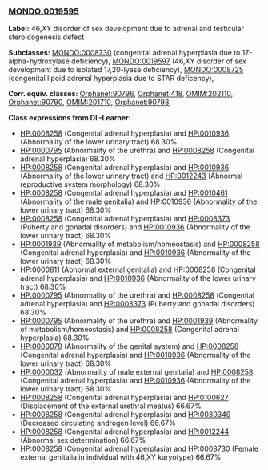 
### [MONDO:0019595](http://purl.obolibrary.org/obo/MONDO_0019595)
**Label:** 46,XY disorder of sex development due to adrenal and testicular steroidogenesis defect

**Subclasses:** [MONDO:0008730](http://purl.obolibrary.org/obo/MONDO_0008730) (congenital adrenal hyperplasia due to 17-alpha-hydroxylase deficiency), [MONDO:0019597](http://purl.obolibrary.org/obo/MONDO_0019597) (46,XY disorder of sex development due to isolated 17,20-lyase deficiency), [MONDO:0008725](http://purl.obolibrary.org/obo/MONDO_0008725) (congenital lipoid adrenal hyperplasia due to STAR deficency), 

**Corr. equiv. classes:** [Orphanet:90796](http://www.orpha.net/ORDO/Orphanet_90796), [Orphanet:418](http://www.orpha.net/ORDO/Orphanet_418), [OMIM:202110](http://purl.obolibrary.org/obo/OMIM_202110), [Orphanet:90790](http://www.orpha.net/ORDO/Orphanet_90790), [OMIM:201710](http://purl.obolibrary.org/obo/OMIM_201710), [Orphanet:90793](http://www.orpha.net/ORDO/Orphanet_90793), 

**Class expressions from DL-Learner:**

- [HP:0008258](http://purl.obolibrary.org/obo/HP_0008258) (Congenital adrenal hyperplasia) and [HP:0010936](http://purl.obolibrary.org/obo/HP_0010936) (Abnormality of the lower urinary tract) 68.30%
- [HP:0000795](http://purl.obolibrary.org/obo/HP_0000795) (Abnormality of the urethra) and [HP:0008258](http://purl.obolibrary.org/obo/HP_0008258) (Congenital adrenal hyperplasia) 68.30%
- [HP:0008258](http://purl.obolibrary.org/obo/HP_0008258) (Congenital adrenal hyperplasia) and [HP:0010936](http://purl.obolibrary.org/obo/HP_0010936) (Abnormality of the lower urinary tract) and [HP:0012243](http://purl.obolibrary.org/obo/HP_0012243) (Abnormal reproductive system morphology) 68.30%
- [HP:0008258](http://purl.obolibrary.org/obo/HP_0008258) (Congenital adrenal hyperplasia) and [HP:0010461](http://purl.obolibrary.org/obo/HP_0010461) (Abnormality of the male genitalia) and [HP:0010936](http://purl.obolibrary.org/obo/HP_0010936) (Abnormality of the lower urinary tract) 68.30%
- [HP:0008258](http://purl.obolibrary.org/obo/HP_0008258) (Congenital adrenal hyperplasia) and [HP:0008373](http://purl.obolibrary.org/obo/HP_0008373) (Puberty and gonadal disorders) and [HP:0010936](http://purl.obolibrary.org/obo/HP_0010936) (Abnormality of the lower urinary tract) 68.30%
- [HP:0001939](http://purl.obolibrary.org/obo/HP_0001939) (Abnormality of metabolism/homeostasis) and [HP:0008258](http://purl.obolibrary.org/obo/HP_0008258) (Congenital adrenal hyperplasia) and [HP:0010936](http://purl.obolibrary.org/obo/HP_0010936) (Abnormality of the lower urinary tract) 68.30%
- [HP:0000811](http://purl.obolibrary.org/obo/HP_0000811) (Abnormal external genitalia) and [HP:0008258](http://purl.obolibrary.org/obo/HP_0008258) (Congenital adrenal hyperplasia) and [HP:0010936](http://purl.obolibrary.org/obo/HP_0010936) (Abnormality of the lower urinary tract) 68.30%
- [HP:0000795](http://purl.obolibrary.org/obo/HP_0000795) (Abnormality of the urethra) and [HP:0008258](http://purl.obolibrary.org/obo/HP_0008258) (Congenital adrenal hyperplasia) and [HP:0008373](http://purl.obolibrary.org/obo/HP_0008373) (Puberty and gonadal disorders) 68.30%
- [HP:0000795](http://purl.obolibrary.org/obo/HP_0000795) (Abnormality of the urethra) and [HP:0001939](http://purl.obolibrary.org/obo/HP_0001939) (Abnormality of metabolism/homeostasis) and [HP:0008258](http://purl.obolibrary.org/obo/HP_0008258) (Congenital adrenal hyperplasia) 68.30%
- [HP:0000078](http://purl.obolibrary.org/obo/HP_0000078) (Abnormality of the genital system) and [HP:0008258](http://purl.obolibrary.org/obo/HP_0008258) (Congenital adrenal hyperplasia) and [HP:0010936](http://purl.obolibrary.org/obo/HP_0010936) (Abnormality of the lower urinary tract) 68.30%
- [HP:0000032](http://purl.obolibrary.org/obo/HP_0000032) (Abnormality of male external genitalia) and [HP:0008258](http://purl.obolibrary.org/obo/HP_0008258) (Congenital adrenal hyperplasia) and [HP:0010936](http://purl.obolibrary.org/obo/HP_0010936) (Abnormality of the lower urinary tract) 68.30%
- [HP:0008258](http://purl.obolibrary.org/obo/HP_0008258) (Congenital adrenal hyperplasia) and [HP:0100627](http://purl.obolibrary.org/obo/HP_0100627) (Displacement of the external urethral meatus) 66.67%
- [HP:0008258](http://purl.obolibrary.org/obo/HP_0008258) (Congenital adrenal hyperplasia) and [HP:0030349](http://purl.obolibrary.org/obo/HP_0030349) (Decreased circulating androgen level) 66.67%
- [HP:0008258](http://purl.obolibrary.org/obo/HP_0008258) (Congenital adrenal hyperplasia) and [HP:0012244](http://purl.obolibrary.org/obo/HP_0012244) (Abnormal sex determination) 66.67%
- [HP:0008258](http://purl.obolibrary.org/obo/HP_0008258) (Congenital adrenal hyperplasia) and [HP:0008730](http://purl.obolibrary.org/obo/HP_0008730) (Female external genitalia in individual with 46,XY karyotype) 66.67%


